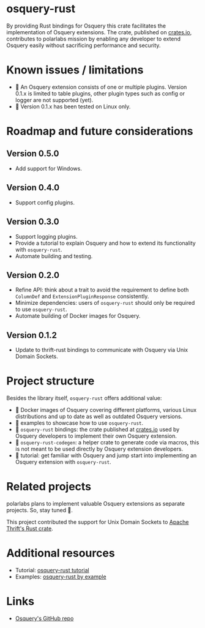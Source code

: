 # osquery-rust

By providing Rust bindings for Osquery this crate facilitates the implementation of Osquery extensions. 
The crate, published on [crates.io](https://crates.io/crates/osquery-rust), contributes to polarlabs mission by enabling any developer 
to extend Osquery easily without sacrificing performance and security.

# Known issues / limitations 
- 🚧 An Osquery extension consists of one or multiple plugins. Version 0.1.x is limited to table plugins, 
  other plugin types such as config or logger are not supported (yet).  
- 🐧 Version 0.1.x has been tested on Linux only.

# Roadmap and future considerations
## Version 0.5.0
- Add support for Windows.

## Version 0.4.0
- Support config plugins.

## Version 0.3.0
- Support logging plugins.
- Provide a tutorial to explain Osquery and how to extend its functionality with `osquery-rust`.
- Automate building and testing.

## Version 0.2.0
- Refine API: think about a trait to avoid the requirement 
  to define both `ColumnDef` and `ExtensionPluginResponse` consistently.
- Minimize dependencies: users of `osquery-rust` should only be required to use `osquery-rust`.
- Automate building of Docker images for Osquery.

## Version 0.1.2
- Update to thrift-rust bindings to communicate with Osquery via Unix Domain Sockets.

#  Project structure
Besides the library itself, `osquery-rust` offers additional value:

- 🐋 Docker images of Osquery covering different platforms, various Linux distributions and 
  up to date as well as outdated Osquery versions.  
- 🪺 examples to showcase how to use `osquery-rust`.  
- 🚀 `osquery-rust` bindings: the crate published at [crates.io](https://crates.io/crates/osquery-rust) used by Osquery developers 
  to implement their own Osquery extension.  
- 🧞 `osquery-rust-codegen`: a helper crate to generate code via macros, this is not meant to be used 
  directly by Osquery extension developers.  
- 🦘 tutorial: get familiar with Osquery and jump start into implementing an Osquery extension with `osquery-rust`.  

# Related projects
polarlabs plans to implement valuable Osquery extensions as separate projects. So, stay tuned 🎸.

This project contributed the support for Unix Domain Sockets to [Apache Thrift's Rust crate](https://issues.apache.org/jira/browse/THRIFT-5283).

# Additional resources

- Tutorial: [osquery-rust tutorial](https://github.com/withzombies/osquery-rust/tree/main/tutorial)
- Examples: [osquery-rust by example](https://github.com/withzombies/osquery-rust/tree/main/examples)

# Links

- [Osquery's GitHub repo](https://github.com/osquery/osquery)